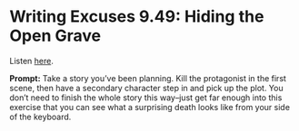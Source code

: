 # Writing Excuses 9.49: Hiding the Open Grave 

Listen [here](http://www.writingexcuses.com/2014/11/23/writing-excuses-9-49-hiding-the-open-grave/). 

**Prompt:** Take a story you’ve been planning. Kill the protagonist in the first scene, then have a secondary character step in and pick up the plot. You don’t need to finish the whole story this way–just get far enough into this exercise that you can see what a surprising death looks like from your side of the keyboard.